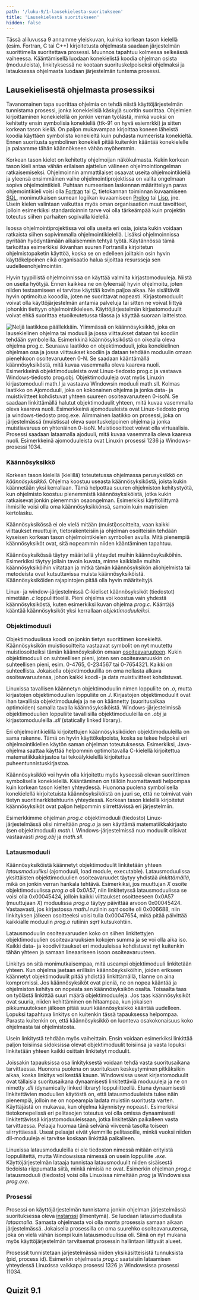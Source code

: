 ```yaml
---
path: '/luku-9/1-lausekielesta-suoritukseen'
title: 'Lausekielestä suoritukseen'
hidden: false
---
```


<div>
<lead>Tässä aliluvussa 9 annamme yleiskuvan, kuinka korkean tason kielellä (esim. Fortran, C tai C++) kirjoitetusta ohjelmasta saadaan järjestelmän suorittimella suoritettava prosessi. Muunnos tapahtuu kolmessa selkeässä vaiheessa. Kääntämisellä luodaan konekielistä koodia ohjelman osista (moduuleista), linkityksessä ne kootaan suorituskelpoiseksi ohjelmaksi ja latauksessa ohjelmasta luodaan järjestelmän tuntema prosessi. 
</lead>
</div>

## Lausekielisestä ohjelmasta prosessiksi
Tavanomainen tapa suorittaa ohjelmia on tehdä niistä käyttöjärjestelmän tunnistama prosessi, jonka konekielisiä käskyjä suoritin suorittaa. Ohjelmien kirjoittaminen konekielellä on jonkin verran työlästä, minkä vuoksi on kehitetty ensin symbolisia konekieliä (ttk-91 on hyvä esiemrkki) ja sitten korkean tason kieliä. On paljon mukavampaa kirjoittaa koneen läheistä koodia käyttäen symbolista konekieltä kuin puhdasta numeerista konekieltä. Ennen suoritusta symbolinen konekieli pitää kuitenkin kääntää konekielelle ja palaamme tähän käännökseen vähän myöhemmin.

Korkean tason kielet on kehitetty ohjelmoijan näkökulmasta. Kukin korkean tason kieli antaa vähän erilaisen ajattelun välineen ohjelmointiongelman ratkaisemiseksi. Ohjelmoinnin ammattilaiset osaavat useita ohjelmointikieliä ja yleensä ensimmäinen vaihe ohjelmointiprojektissa on valita ongelmaan sopiva ohjelmointikieli. Puhtaan numeerisen laskennan määrittelyyn paras ohjemointikieli voisi olla [Fortran](https://fi.wikipedia.org/wiki/Fortran) tai [C](https://fi.wikipedia.org/wiki/C_(ohjelmointikieli)), tietokannan toiminnan kuvaamiseen [SQL](https://fi.wikipedia.org/wiki/SQL), monimutkaisen sumean logiikan kuvaamiseen [Prolog](https://fi.wikipedia.org/wiki/Prolog) tai [Lisp](https://fi.wikipedia.org/wiki/Lisp), jne. Usein kielen valintaan vaikuttaa myös oman organisaation muut tavoitteet, jolloin esimerkiksi standardoinnin tarve voi olla tärkeämpää kuin projektin toteutus siihen parhaiten sopivalla kielellä.

Isossa ohjelmointiprojektissa voi olla useita eri osia, joista kukin voidaan ratkaista siihen sopivimmalla ohjelmointikielellä.
Lisäksi ohjelmoinnissa pyritään hyödyntämään aikaisemmin tehtyä työtä. Käytännössä tämä tarkoittaa esimerkiksi ikivanhan suuren Fortranilla kirjoitetun ohjelmistopaketin käyttöä, koska se on edelleen joiltakin osin hyvin käyttökelpoinen eikä organisaatio halua sijoittaa resursseja sen uudelleenohjelmointiin.

Hyvin tyypillistä ohjelmoinnissa on käyttää valmiita kirjastomoduuleja. Niistä on useita hyötyjä. Ennen kaikkea ne on (yleensä) hyvin ohjelmoitu, joten niiden testaamiseen ei tarvitse käyttää kovin paljoa aikaa. Ne sisältävät hyvin optimoitua kooodia, joten ne suorittavat nopeasti. Kirjastomoduulit voivat olla käyttöjärjestelmän antamia palveluja tai sitten ne voivat liittyä johonkin tiettyyn ohjelmointikieleen. Käyttöjärjestelmän kirjastomoduulit voivat ehkä suorittaa etuoikeutetussa tilassa ja käyttää suoraan laitteistoa. 

<!-- Kuva: ch-9-1-lausek-suoritukseen -->

![Neljä laatikkoa päällekkäin. Ylimmässä on käännösyksikkö, joka on lausekielinen ohjelma tai moduuli ja jossa viittaukset dataan tai koodiin tehdään symboleilla. Esimerkkinä käännösyksiköstä on oikealla oleva ohjelma prog.c. Seuraava laatikko on objektimoduuli, joka konekielinen ohjelman osa ja jossa viittaukset koodiin ja dataan tehdään moduulin omaan pienehkoon osoitevaruuteen 0-N. Se saadaan kääntämällä käännösyksiköstä, mitä kuvaa vasemmalla oleva kaareva nuoli. Esimerkkeinä objektimoduuleista ovat Linux-tiedosto prog.c ja vastaava Windows-tiedosto prog.obj. Objektimoduuleja ovat myös Linuxin kirjastomoduuli math.l ja vastaava Windowsin moduuli math.sll. Kolmas laatikko on Ajomoduuli, joka on kokonainen ohjelma ja jonka data- ja muistiviitteet kohdistuvat yhteen suureen osoiteavaruuteen 0-isoN. Se saadaan linkittämällä halutut objektimoduulit yhteen, mitä kuvaa vasemmalla oleva kaareva nuoli. Esimerkkeinä ajomoduuleista ovat Linux-tiedosto prog ja windows-tiedosto prog.exe. Alimmainen laatikko on prosessi, joka on järjestelmässä (muistissa) oleva suorituskelpoinen ohjelma ja jonka muistiavaruus on yhtenäinen 0-isoN. Muistiosoitteet voivat olla virtuaalisia. Prosessi saadaan lataamalla ajoduuli, mitä kuvaa vasemmalla oleva kaareva nuoli. Esimerkkeinä ajomoduuleista ovat Linuxin prosessi 1236 ja Windows-prosessi 1034.](./ch-9-1-lausek-suoritukseen.svg)
<div>
<illustrations motive="ch-9-1-lausek-suoritukseen" frombottom="0" totalheight="40%"></illustrations>
</div>

### Käännösyksikkö
Korkean tason kielellä (kielillä) toteutetussa ohjelmassa perusyksikkö on _käännösyksikkö_. Ohjelma koostuu useasta käännösyksiköstä, joista kukin käännetään yksi kerrallaan. Tämä helpottaa suuren ohjelmiston kehitystyötä, kun ohjelmisto koostuu pienemmistä käännösyksiköistä, jotka kukin ratkaisevat jonkin pienemmän osaongelman. Esimerkiksi käyttöliittymä ihmisille voisi olla oma käännösyksikkönsä, samoin kuin matriisien kertolasku.

Käännösyksikössä ei ole vielä mitään (muisti)osoitteita, vaan kaikki viittaukset muuttujiin, tietorakenteisiin ja ohjelman osoitteisiin tehdään kyseisen korkean tason ohjelmointikielen symbolien avulla.  Mitä pienempiä käännösyksiköt ovat, sitä nopeammin niiden kääntäminen tapahtuu.

Käännösyksikössä täytyy määritellä yhteydet muihin käännösyksiköihin. Esimerkiksi täytyy jollain tavoin kuvata, minne kaikkialle muihin käännösyksiköihin viitataan ja mitkä tämän käännösyksikön aliohjelmista tai metodeista ovat kutsuttavissa muista käännösyksiköistä. Käännösyksiköiden rajapintojen pitää olla hyvin määriteltyjä.

Linux- ja window-järjestelmissä C-kieliset käännösyksiköt (tiedostot) nimetään _.c_ loppuliitteellä. Pieni ohjelma voi koostua vain yhdestä käännösyksiköstä, kuten esimerkiksi kuvan ohjelma _prog.c_. Kääntäjä kääntää käännösyksiköt yksi kerrallaan _objektimoduuleiksi_.


### Objektimoduuli
Objektimoduulissa koodi on jonkin tietyn suorittimen konekieltä. Käännösyksikön muistiosoitteita vastaavat symbolit on nyt muutettu muistiosoitteiksi tämän käännösyksikön omaan [osoiteavaruuteen](https://fi.wikipedia.org/wiki/Osoiteavaruus). Kukin objektimoduuli on suhteellisen pieni, joten sen osoiteavaruuskin on suhteellisen pieni, esim. 0-4765, 0-234567 tai 0-7654321. Kaikki on suhteellista. Jokaisella objektimoduulilla on oma nollasta alkava osoiteavaruutensa, johon kaikki koodi- ja data muistiviitteet kohdistuvat.

Linuxissa tavallisen käännetyn objektimoduulin nimen loppuliite on _.o_, mutta kirjastojen objektimoduulien loppuliite on _.l_. Kirjastojen objektimoduulit ovat ihan tavallisia objektimoduuleja ja ne on käännetty (suoritusaikaa optimoiden) samalla tavalla käännösyksiköistä. Windows-järjestelmissä objektimoduulien loppuliite tavallisilla objektimoduuleilla on _.obj_ ja kirjastomoduuleilla _.sll_ (statically linked library). 

Eri ohjelmointikielillä kirjoitettujen käännösyksiköiden objektimoduuleilla on sama rakenne. Tämä on hyvin käyttökelpoista, koska se tekee helpoksi eri ohjelmointikielien käytön saman ohjelman toteutuksessa. Esimerkiksi, Java-ohjelma saattaa käyttää helpommin optimoitavalla C-kielellä kirjoitettua matematiikkakirjastoa tai tekoälykielellä kirjoitettua puheentunnistuskirjastoa.

Käännösyksikkö voi hyvin olla kirjoitettu myös kyseessä olevan suorittimen symbolisella konekielellä. Kääntäminen on tällöin huomattavasti helpompaa kuin korkean tason kielten yhteydessä. Huonona puolena symbolisella konekielellä kirjoitetuista käännösyksiköistä on juuri se, että ne toimivat vain tietyn suoritinarkkitehtuurin yhteydessä. Korkean tason kielellä kirjoitetut käännösyksiköt ovat paljon helpommin siirrettävissä eri järjestelmiin.

Esimerkkimme ohjelman _prog.c_ objektimoduuli (tiedosto) Linux-järjestelmässä olisi nimeltään _prog.o_ ja sen käyttämä matematiikkakirjasto (sen objektimoduuli) _math.l_. Windows-järjestelmissä nuo moduulit olisivat vastaavasti _prog.obj_ ja _math.sll_.

### Latausmoduuli
Käännösyksiköistä käännetyt objektimoduulit linkitetään yhteen _latausmoduuliksi_ (ajomoduuli, load module, executable). Latausmoduulissa yksittäisten objektimoduulien osoiteavaruudet täytyy yhdistää _linkittämällä_, mikä on jonkin verran hankala tehtävä. Esimerkiksi, jos muuttujan _X_ osoite objektimoduulissa _prog.o_ oli 0x0A57, niin linkitetyssä latausmoduulissa se voisi olla 0x00045424, jolloin kaikki viittaukset osoitteeseen 0x0A57 (muuttujaan _X_) moduulissa _prog.o_ täytyy päivittää arvoon 0x00045424. Vastaavasti, jos kirjastossa _math.l_ rutiinin _sqrt_ osoite oli 0x006688, niin linkityksen jälkeen osoitteeksi voisi tulla 0x00047654, mikä pitää päivittää kaikkialle moduulin _prog.o_ rutiinin _sqrt_ kutsukohtiin.

Latausmoduulin osoiteavaruuden koko on siihen linkitettyjen objektimoduulien osoiteavaruuksien kokojen summa ja se voi olla aika iso. Kaikki data- ja koodiviittaukset eri moduuleissa kohdistuvat nyt kuitenkin tähän yhteen ja samaan lineaariseen isoon osoiteavaruuteen.

Linkitys on sitä monimutkaisempaa, mitä useampi objektimoduuli linkitetään yhteen. Kun ohjelma jaetaan erillisiin käännösyksiköihin, joiden erikseen käännetyt objektimoduulit pitää yhdistää linkittämällä, tilanne on aina kompromissi. Jos käännösyksiköt ovat pieniä, ne on nopea kääntää ja ohjelmiston kehitys on nopeata sen käännösyksikön osalta. Toisaalta taas on työlästä linkittää suuri määrä objektimoduuleja. Jos taas käännösyksiköt ovat suuria, niiden kehittäminen on hitaampaa, kun jokaisen pikkumuutoksen jälkeen pitää suuri käännösyksikkö kääntää uudelleen. Lopuksi tapahtuva linkitys on kuitenkin tässä tapauksessa helpompaa. Parasta kuitenkin on, että käännösyksikkö on luonteva osakokonaisuus koko ohjelmasta tai ohjelmistosta.

Usein linkitystä tehdään myös vaiheittain. Ensin voidaan esimerkiksi linkittää paljon toisiinsa sidoksissa olevat objektimoduulit toisiinsa ja vasta lopuksi linkitetään yhteen kaikki osittain linkitetyt moduulit. 

Joissakin tapauksissa osa linkityksestä voidaan tehdä vasta suoritusaikana tarvittaessa. Huonona puolena on suorituksen keskeytyminen pitkäksikin aikaa, koska linkitys voi kestää kauan. Windowsissa useat kirjastomoduulit ovat tällaisia suoritusaikana dynaamisesti linkitettäviä moduuuleja ja ne on nimetty _.dll_ (dynamically linked library) loppuliitteellä. Etuna dynaamisesti linkitettävien moduulien käytöstä on, että latausmoduuleista tulee näin pienempiä, jolloin ne on nopeampia ladata muistiin suoritusta varten. Käyttäjästä on mukavaa, kun ohjelma käynnistyy nopeasti. Esimerkiksi tietokonepelissä eri pelitasojen toteutus voi olla omissa dynaamisesti linkitettävissä kirjastomoduuleissaan, jotka linkitetään paikalleen vasta tarvittaessa. Pelaaja huomaa tänä selvänä viiveenä tasolta toiseen siirryttäessä. Useat pelaajat eivät ylemmille pelitasoille, minkä vuoksi niiden dll-moduuleja ei tarvitse koskaan linkittää paikalleen.

Linuxissa latausmoduuleilla ei ole tiedoston nimessä mitään erityistä loppuliitettä, mutta Windowsissa nimessä on usein loppuliite _.exe_. Käyttöjärjestelmän lataaja tunnistaa latausmoduulit niiden sisäisestä tiedoista riippumatta siitä, minkä nimisiä ne ovat. Esimerkin ohjelman _prog.c_ latausmoduuli (tiedosto) voisi olla Linuxissa nimeltään _prog_ ja Windowsissa _prog.exe_.

### Prosessi
Prosessi on käyttöjärjestelmän tunnistama jonkin ohjelman järjestelmässä suorituksessa oleva [instanssi](https://fi.wikipedia.org/wiki/Instanssi_(ohjelmointi)) (ilmentymä). Se luodaan latausmoduulista _lataamalla_. Samasta ohjelmasta voi olla monta prosessia samaan aikaan järjestelmässä. Jokaisella prosessilla on oma suurehko osoiteavaruutensa, joka on vielä vähän isompi kuin latausmoduulissa oli. Siinä on nyt mukana myös käyttöjärjestelmän tarvitsemat prosessin hallintaan liittyvät alueet.

Prosessit tunnistetaan järjestelmässä niiden yksikäsitteisistä tunnuksista (pid, process id). Esimerkin ohjelmasta _prog.c_ saataisiin lataamisen yhteydessä Linuxissa vaikkapa prosessi 1326 ja Windowsissa prosessi 11034.


## Quizit 9.1  
<!-- Quiz 9.1.?? -->
<div><quiz id="9d362f0d-7d31-438f-b168-cfd194bb3719"></quiz></div>
<div><quiz id="9a5e8c70-7aed-4c90-9148-cc0fb79adcf0"></quiz></div>
<div><quiz id="aa632fda-87af-43e8-90c8-e13c5dc139ef"></quiz></div>
